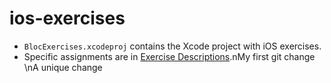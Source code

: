 ios-exercises
=============

- `BlocExercises.xcodeproj` contains the Xcode project with iOS exercises.
- Specific assignments are in [Exercise Descriptions](Exercise%20Descriptions/).nMy first git change
\nA unique change
